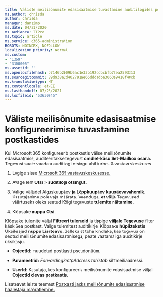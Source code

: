 ```yaml
---
title: Väliste meilisõnumite edasisaatmise tuvastamine auditilogides postkastides
ms.author: chrisda
author: chrisda
manager: dansimp
ms.date: 04/21/2020
ms.audience: ITPro
ms.topic: article
ms.service: o365-administration
ROBOTS: NOINDEX, NOFOLLOW
localization_priority: Normal
ms.custom:
- "1369"
- "3100005"
ms.assetid: ''
ms.openlocfilehash: b7146b2b09b6ac1e33b192dcbcbfb72ea2593313
ms.sourcegitcommit: 89d938a2d402791ae66dddadba3063e9418f48cb
ms.translationtype: MT
ms.contentlocale: et-EE
ms.lasthandoff: 07/28/2021
ms.locfileid: "53630245"
---
```

# <a name="identify-when-external-email-forwarding-is-configured-on-mailboxes"></a>Väliste meilisõnumite edasisaatmise konfigureerimise tuvastamine postkastides

Kui Microsoft 365 konfigureerib postkastis välise meilisõnumite edasisaatmise, auditeeritakse tegevust **cmdlet-käsu Set-Mailbox osana.** Tegevusi saate vaadata auditilogi otsingu abil turbe- & vastavuskeskuses.

1. Logige sisse [Microsoft 365 vastavuskeskusesse.](https://protection.office.com/)

2. Avage leht **Otsi**  >  **auditilogi otsingut.**

3. Valige väljadel Alguskuupäev **ja Lõppkuupäev** **kuupäevavahemik.** Kasutajanime pole vaja määrata. Veenduge, **et välja** Tegevused väärtuseks oleks seatud Kõigi tegevuste **tulemite näitamine.**

4. Klõpsake **nuppu Otsi**.

Klõpsake tulemite väljal **Filtreeri tulemeid** ja tippige **väljale Tegevuse** filter käsk Sea postkast. Valige tulemitest auditikirje. Klõpsake **hüpiktekstis** Üksikasjad **nuppu Lisateave.** Selleks et teha kindlaks, kas tegevus on seotud meilisõnumite edasisaatmisega, peate vaatama iga auditikirje üksikasju.

- **ObjectId**: muudetud postkasti pseudonüüm.

- **Parameetrid:** _ForwardingSmtpAddress tähistab_ sihtmeiliaadressi.

- **UserId**: Kasutaja, kes konfigureeris meilisõnumite edasisaatmise väljal **ObjectId olevas postkastis.**

Lisateavet leiate teemast [Postkasti jaoks meilisõnumite edasisaatmise häälestaja määratlemine.](/microsoft-365/compliance/auditing-troubleshooting-scenarios#determine-who-set-up-email-forwarding-for-a-mailbox)
